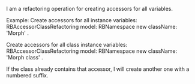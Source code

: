 I am a refactoring operation for creating accessors for all variables.Example:Create accessors for all instance variables:RBAccessorClassRefactoring model: RBNamespace new className: 'Morph' .Create accessors for all class instance variables:RBAccessorClassRefactoring model: RBNamespace new className: 'Morph class' .If the class already contains that accessor, I will create another one with a numbered suffix.
